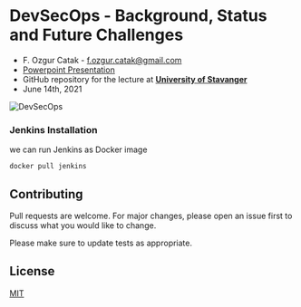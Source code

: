 # DevSecOps - Background, Status and Future Challenges

 - F. Ozgur Catak - f.ozgur.catak@gmail.com 
 - [Powerpoint Presentation](https://github.com/ocatak/devsecops-tutorial/raw/master/DevSecOps.pdf)
 - GitHub repository for the lecture at [**University of Stavanger**](https://www.uis.no/en)
 - June 14th, 2021

![DevSecOps](https://github.com/ocatak/devsecops-tutorial/raw/master/devsecops.png)

### Jenkins Installation
we can run Jenkins as Docker image

```console
docker pull jenkins
```

## Contributing
Pull requests are welcome. For major changes, please open an issue first to discuss what you would like to change.

Please make sure to update tests as appropriate.

## License
[MIT](https://choosealicense.com/licenses/mit/)





